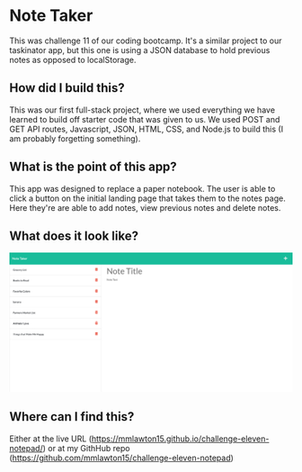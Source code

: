 # Note Taker
This was challenge 11 of our coding bootcamp. It's a similar project to our taskinator app, but this one is using a JSON database to hold previous notes as opposed to localStorage.

## How did I build this?
This was our first full-stack project, where we used everything we have learned to build off starter code that was given to us. We used POST and GET API routes, Javascript, JSON, HTML, CSS, and Node.js to build this (I am probably forgetting something).

## What is the point of this app?
This app was designed to replace a paper notebook. The user is able to click a button on the initial landing page that takes them to the notes page. Here they're are able to add notes, view previous notes and delete notes.

## What does it look like?
![image](./public/assets/noteTaker.jpg)

## Where can I find this?
Either at the live URL (https://mmlawton15.github.io/challenge-eleven-notepad/) or at my GithHub repo (https://github.com/mmlawton15/challenge-eleven-notepad)